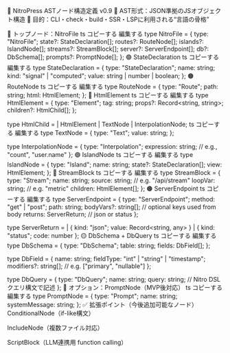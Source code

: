 🧠 NitroPress ASTノード構造定義 v0.9
🔧 AST形式：JSON準拠のJSオブジェクト構造
🎯 目的：CLI・check・build・SSR・LSPに利用される“言語の骨格”

📘 トップノード：NitroFile
ts
コピーする
編集する
type NitroFile = {
  type: "NitroFile";
  state?: StateDeclaration[];
  routes?: RouteNode[];
  islands?: IslandNode[];
  streams?: StreamBlock[];
  server?: ServerEndpoint[];
  db?: DbSchema[];
  prompts?: PromptNode[];
};
🟢 StateDeclaration
ts
コピーする
編集する
type StateDeclaration = {
  type: "StateDeclaration";
  name: string;
  kind: "signal" | "computed";
  value: string | number | boolean;
};
🟠 RouteNode
ts
コピーする
編集する
type RouteNode = {
  type: "Route";
  path: string;
  html: HtmlElement;
};
🔵 HtmlElement
ts
コピーする
編集する
type HtmlElement = {
  type: "Element";
  tag: string;
  props?: Record<string, string>;
  children?: HtmlChild[];
};

type HtmlChild =
  | HtmlElement
  | TextNode
  | InterpolationNode;
ts
コピーする
編集する
type TextNode = {
  type: "Text";
  value: string;
};

type InterpolationNode = {
  type: "Interpolation";
  expression: string; // e.g., "count", "user.name"
};
🟣 IslandNode
ts
コピーする
編集する
type IslandNode = {
  type: "Island";
  name: string;
  state?: StateDeclaration[];
  view: HtmlElement;
};
🔴 StreamBlock
ts
コピーする
編集する
type StreamBlock = {
  type: "Stream";
  name: string;
  source: string; // e.g. "/api/stream"
  loopVar: string; // e.g. "metric"
  children: HtmlElement[];
};
🟤 ServerEndpoint
ts
コピーする
編集する
type ServerEndpoint = {
  type: "ServerEndpoint";
  method: "get" | "post";
  path: string;
  bodyVars?: string[]; // optional keys used from body
  returns: ServerReturn; // json or status
};

type ServerReturn =
  | { kind: "json"; value: Record<string, any> }
  | { kind: "status"; code: number };
🟡 DbSchema + DbQuery
ts
コピーする
編集する
type DbSchema = {
  type: "DbSchema";
  table: string;
  fields: DbField[];
};

type DbField = {
  name: string;
  fieldType: "int" | "string" | "timestamp";
  modifiers?: string[]; // e.g. ["primary", "nullable"]
};

type DbQuery = {
  type: "DbQuery";
  name: string;
  query: string; // Nitro DSLクエリ構文で記述
};
🧠 オプション：PromptNode（MVP後対応）
ts
コピーする
編集する
type PromptNode = {
  type: "Prompt";
  name: string;
  systemMessage: string;
};
✅ 拡張ポイント（今後追加可能なノード）
ConditionalNode（if-like構文）

IncludeNode（複数ファイル対応）

ScriptBlock（LLM連携用 function calling）